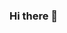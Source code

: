 ### Hi there 👋

<!--
**ElisabethPlu/ElisabethPlu** is a ✨ _special_ ✨ repository because its `README.md` (this file) appears on your GitHub profile.

Here are some ideas to get you started:

- 🔭 I’m currently working looking what my next project will be.
- 🌱 I’m currently learning Vue.js because it look so cool.
- 👯 I’m looking to collaborate on open source project using javascript.
- 🤔 I’m looking for help with => not yet
- 💬 Ask me about hypnosis, because I'm an hypnotist too !
- 📫 How to reach me: here !
- 😄 Pronouns: she
- ⚡ Fun fact: My dog is the best dog on Earth.
-->

